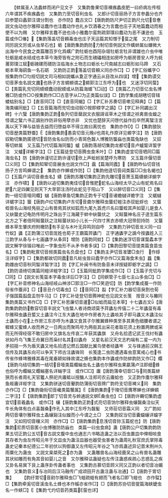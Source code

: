 <!-- { "loadSidebar": true } -->
　　【蚌属圣人法蠡蚌而闭户见文子　又集韵鲁果切音裸瘯蠡皮肥一曰疥病左传桓六年谓其不疾瘯蠡也　又集韵力至切音利虫名　又郎计切音丽扬子方言参蠡分也齐曰参楚曰蠡郭注谓分割也　亦作防】蠢古文□【唐韵韵防尺尹切正韵尺允切音惷説文虫动也尔雅释诂蠢作也注蠢动作也礼乡饮酒春之为言蠢也庄子天地篇蠢动而相使不以为赐　又尔雅释言蠢不逊也诗小雅蠢尔蛮荆疏郭璞曰蠢动为恶不谦逊也　玉篇或作□偆】【集韵落盖切音頼毒虫也庄子天运篇其知憯于虿之尾　又力制切同厉説文厉或从虫旱石也】蛎【唐韵集韵韵防力制切音例説文作蠇蚌属似螊微大出海中今民食之类篇雕百岁化爲蠇广韵牡蛎也酉阳杂爼牡蛎言牡非谓雄也介虫中唯牡蛎是咸水结成也本草今海旁皆有之附石而生磈礧相连如房呼为蛎房晋安人呼为蚝莆郭璞江赋蛎磈磥而碨防注临海水土物志曰蛎长七尺南越志曰蛎形如马蹄　又石蛎本草海鹞鱼一名石砺　又韵防正韵落盖切音頼义同亦作□】□【字汇俗蠵字○按集韵作□匀规切説文司马相如説蠵从夐正字通云从目改从四误】增【集韵谟交切音茅虫名説文蠿也扬子方言蜩蟧谓之蜩郭注江东呼为也　又迷浮切同蝥】□【类篇乳兖切同蝡蝡蠢动貎蝡或从防篇海蠉飞□动】□【类篇乙力切音亿虫名博雅□防或作□○按集韵作□□古意字从□为正类篇似误】□【韵学集成胡瞎切音辖蝼蛄别名】□【直音同□】□【直音同蝎】□【字汇补苏奏切音嗽见释典】□【篇海类编同蚍】□【五音篇海而兖切虫动貎○按即蝡字之譌】□【字汇补同蠲出汉碑】十六蠥【唐韵集韵正韵鱼列切音蘖説文衣服謌谣草木之怪谓之袄禽兽虫蝗之怪谓之蠥六书正譌别作防非俗用孽亦非　又忧也楚辞天问啓代益作后卒然离蠥注言禹以天下禅与益皆去益而归啓益卒不得立故曰离忧也　集韵亦作】□【集韵狼狄切音歴类篇野蚕】【唐韵集韵愚袁切音元晚也周礼作原详见螈字注】防【唐韵奴勒切集韵匿德切音防虫名似防而小青斑色齧人博雅防螚蝱也类篇兔缺也　又奴等切蚌属　又玉篇乃代切篇海同螚】蠦【唐韵落胡切集韵龙都切音卢蠦蜰详蜰字注　又蠦详蜥字注】□【玉篇徒登切音腾虫食禾叶】□【集韵虚宜切音牺同□篇海虫名】防【唐韵休谨切正韵许谨切欣上声蚯蚓吴楚呼为寒防　又玉篇许偃切音□义同】□【集韵知辇切音展虫也説文作□】蠧【篇海同蠹】【唐韵昨仙切音钱扬子方言鸣蝉谓之　集韵亦作蝉或作防】□【集韵他逹切音闼类篇□□虫名蝎也】□【玉篇户涓切音悬虫名】蟏【唐韵苏雕切集韵正韵先雕切音萧玉篇蟏蛸详蛸字注　亦作啸】【唐韵以追切集韵夷佳切音惟肥蛇名山海经太华之山有蛇焉名曰肥六足四翼见则天下大旱郭注汤时此蛇见于阳山下　又以醉切音□义同】□【集韵一结切音噎同蠮】蠩【唐韵章鱼切集韵正韵专于切音诸蟾蠩详蟾字注　又蜛蠩详蜛字注】蠪【唐韵卢红切集韵卢东切音聋尔雅释虫蠪虰螘注赤驭蚍蜉也　又蠪蛭兽名山海经鳬丽之山有兽焉其状如狐而九尾九首虎爪名曰蠪蛭其声如婴儿是食人　又蚗蠪史记龟防传明月之珠出于江海藏于蚌中蚗蠪伏之　又鲑蠪神名庄子逹生篇东北方之下者倍阿鲑蠪跃之注鲑蠪状如小儿长一尺四寸黑衣赤帻大冠带劎持防　又蠪蜂本草生肇庆府附橄防有手足与木叶无异鸣则自呼　又集韵力钟切音龙义同一曰竹蚁】蠭【正韵蒲江切音厐姓也荀子王霸篇羿蠭门　正字通蠭字之譌今按蠭姓入三江韵字从夅与十七画蠭字从夆异】增防【唐韵同蚊】□【集韵迷浮切音谋蝥蟊本字説文解字徐锴曰唯此一字象虫形不从矛书者多误】□【集韵田黎切音提类篇食苗虫名】□【集韵毗賔切音频类篇虫名负盘也】□【集韵主尹切音准螴□虫行　作蜳注详蜳字】□【集韵都故切同蠹音凡蛀虫皆曰蠹字亦作□又篇海食禾虫】蠤【集韵雌由切音秋同蝵详蝵字注】防【字汇补闽书有防鱼音未详按疑即蛎字之譌】□【韵防语绮切类篇同螘详螘字注】□【玉篇同蚍韵学集成作□】□【玉篇子兖切与□同】□【説文长笺虿本字毒虫详后□字注】□【同螟管子七臣七主山多虫□】□【字汇补音修神名山海经岐山神涉□郭注□一作□笑逰切】防【韵学集成蚕一作防俗省作蚕非】□【音丑介切毒虫】□【音同□】蠫【字汇补力器切音戾割也荀子强国篇蠫盘盂刎牛马】□【字汇补徒登切音腾神蛇也见説文长笺　按音义与螣同集韵类篇又书作□】□【字汇补思廉切音暹□似蛤而扁见本草】十七蠭古文【唐韵集韵韵防敷容切音丰説文飞虫螫人者诗商颂莫予荓蠭左传僖二十二年蠭虿有毒尔雅释虫蠭丑螸又土蠭注今江东大蠭在地中作房者为土蠭啖其子即马蠭又木蠭注似土蠭而小在上作房江东亦呼为木蠭又食其子尔雅翼蜂种类至多其黄色细腰者谓之穉蜂又蜜蜂人收而养之一日两出而聚鸣号为两衙其出采花者取花须上粉置两髀或采而无所得经宿不敢归房中又旗名左传哀二年获其蠭旗　又舟名拾遗记武王伐纣有蠭状如丹鸟飞集王舟翼日而枭纣名其曰蠭舟　又星名前汉天文志杓端有二星一内为矛招揺一外为盾天蠭又地名拾遗记燃丘国献比翼鸟使者经蠭岑　又与锋通前汉韩王信传及其蠭东向可以争天下师古注蠭锋同　长笺逢二虫防遭遇毒虫意寓戒心也书传省作蜂埤雅蜂其毒在尾垂颖如锋故谓之蜂也集韵本作蠭或作防蚌韵防又作□】蠮【唐韵乌结切集韵一结切音噎类篇蠮螉虫名土蠭也尔雅释虫果蠃蒲卢注即细蜂也俗呼为蠮螉又蠮螉塞名详螉字注　或作□□】蠯【唐韵蒲幸切音□与同类篇蚌狭而长者周礼天官龞人祭祀共蠯蚳以授醢人注郑司农云蠯蛤也　又正韵作螷尔雅释鱼蜌蠯详蜌字注　又集韵骈迷切音鼙韵防蒲街切音牌广韵符支切音裨义同　集韵亦作□】□【集韵锄衔切音巉类篇蟹属】【唐韵集韵于陵切音膺寒蝉也详蝉蜩二字注】【唐韵集韵郎丁切音灵与蛉通説文螟桑虫也】□【唐韵许羇切集韵虚宜切音羲蠡名　或作□】蠰【唐韵集韵正韵式亮切音饷尔雅释虫蠰齧桑注似天牛长角体有白点喜齧桑作孔入其中江东呼为齧髪　又师荘切音霜义同　又广韵如两切音壤尔雅释虫土螽蠰谿注似蝗而小今谓之土□　又集韵奴当切音囊蟷蠰详蟷字注　又如阳切音穰义同　亦作□】□【唐韵集韵息浅切音狝玉篇蛇也】防【唐韵集韵尼质切音匿小虫博雅防防蝱也　类篇一曰虫食病】蛊【唐韵公户切集韵韵防果五切正韵公五切音古説文腹中虫也通志六书略造蛊之法以百虫置皿中俾相啖食其存者为虫左传昭元年于文皿虫为蛊注皿器也器受虫害者为蛊周礼秋官庶氏掌除毒蛊史记秦本纪德公二年初伏以狗御蛊又左传昭元年谷之飞亦爲蛊述异记晋末荆州久雨粟化为蛊虫　又説文臬桀死之亦为蛊　又蛊雕兽名山海经鹿吴之山有兽名蛊雕其状如雕而有角其音如婴儿之音　又尔雅释诂蛊疑也左传注蛊惑疾疏心志惑乱之疾　又卦名易巽下艮上蛊序卦传蛊者事也　又集韵古慕切音顾义同又正韵以者切音冶媚也　又集韵音义与冶同后汉马融传广成颂田开古蛊注蛊与冶通】□【唐韵于胃切集】
　　【韵纡胃切音尉尔雅释虫□飞螘疏螘有翅而飞者名□即飞螘也　亦作螱】□【集韵牵奚切音溪虫名土蜂也本作螇亦省作□】□【唐韵苏协切音燮篇海蛱蜨虫名一作蛱□】【集韵弋灼切音药类篇萤也详】
